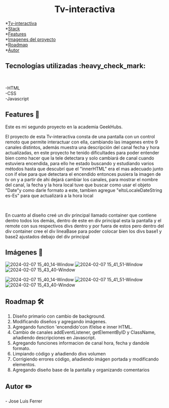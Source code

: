 <h1 align="center">Tv-interactiva </h1>


*[Tv-interactiva](#Título-e-imagen-de-portada)<br>
*[Stack](#Stack)<br>
*[Features](#Features)<br>
*[Imagenes del proyecto](#Imágenes-del-proyecto)<br>
*[Roadmap](#Roadmap)<br>
*[Autor](#Autor)




<h2>Tecnologías utilizadas :heavy_check_mark:</h2><br>

-HTML<br>
-CSS<br>
-Javascript

<h2>Features 👀</h2>
<p>Este es mi segundo proyecto en la academia GeekHubs.</p>
<p>El proyecto de esta Tv-interactiva consta de una pantalla con un control remoto que permite interactuar con ella, cambiando las imagenes entre 9 canales distintos, además muestra una descripción del canal fecha y hora actualizadas, en este proyecto he tenido dificultades para poder entender bien como hacer que la tele detectara y solo cambiará de canal cuando estuviera encendida, para ello he estado buscando y estudiando varios métodos hasta que descubrí que el "innerHTML" era el mas adecuado junto con if else para que detectara el encendido entonces pusiera la imagen de tv on y a partir de ahi dejará cambiar los canales, para mostrar el nombre del canal, la fecha y la hora local tuve que buscar como usar el objeto "Date"y como darle formato a este, tambien agregue "eltoLocaleDateString es-Es" para que actualizará a la hora local</p><br>
<p>En cuanto al diseño creé un div principal llamado container que contiene dentro todos los demás, dentro de este en div principal esta la pantalla y el remote con sus respectivos divs dentro y por fuera de estos pero dentro del div container cree el div lineaBase para poder colocar bien los divs base1 y base2 ajustados debajo del div principal </p>



<h2>Imágenes 🎨</h2>

![2024-02-07 15_40_14-Window](https://github.com/jluisferrer/Proyecto-2/assets/157707370/2c02271c-b5c2-4698-bdbd-18853ba129c5)
![2024-02-07 15_41_51-Window](https://github.com/jluisferrer/Proyecto-2/assets/157707370/b7c71a8e-dd8d-44a0-8db1-6e28f7f930a8)
![2024-02-07 15_43_40-Window](https://github.com/jluisferrer/Proyecto-2/assets/157707370/923a3012-5c39-46d9-bbf9-4e75e3e2afb1)


![2024-02-07 15_40_14-Window](https://github.com/jluisferrer/Proyecto-2/assets/157707370/2c02271c-b5c2-4698-bdbd-18853ba129c5)
![2024-02-07 15_41_51-Window](https://github.com/jluisferrer/Proyecto-2/assets/157707370/b7c71a8e-dd8d-44a0-8db1-6e28f7f930a8)
![2024-02-07 15_43_40-Window](https://github.com/jluisferrer/Proyecto-2/assets/157707370/923a3012-5c39-46d9-bbf9-4e75e3e2afb1)


<h2>Roadmap 🛠️</h2>

1. Diseño primario con cambio de background.
2. Modificando diseños y agregando imágenes.
3. Agregando function 'encendido'con if/else e inner HTML.
4. Cambio de canales addEventListener, getElementByID y ClassName, añadiendo descripciones en Javascript.
5. Agregando funciones informacion de canal hora, fecha y dandole formato.
6. Limpiando código y añadiendo divs volumen
7. Corrigiendo errores código, añadiendo imágen portada y modificando elementos.
8. Agregando diseño base de la pantalla y organizando comentarios

<h2>Autor ✏️</h2>
- Jose Luis Ferrer

